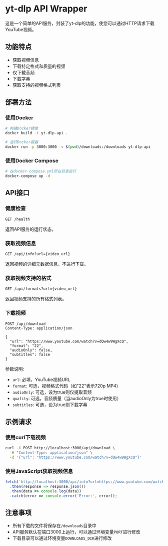 # yt-dlp API Wrapper

这是一个简单的API服务，封装了yt-dlp的功能，使您可以通过HTTP请求下载YouTube视频。

## 功能特点

- 获取视频信息
- 下载特定格式和质量的视频
- 仅下载音频
- 下载字幕
- 获取支持的视频格式列表

## 部署方法

### 使用Docker

```bash
# 构建Docker镜像
docker build -t yt-dlp-api .

# 运行Docker容器
docker run -p 3000:3000 -v $(pwd)/downloads:/downloads yt-dlp-api
```

### 使用Docker Compose

```bash
# 在docker-compose.yml所在目录运行
docker-compose up -d
```

## API接口

### 健康检查

```
GET /health
```

返回API服务的运行状态。

### 获取视频信息

```
GET /api/info?url={video_url}
```

返回视频的详细元数据信息，不进行下载。

### 获取视频支持的格式

```
GET /api/formats?url={video_url}
```

返回视频支持的所有格式列表。

### 下载视频

```
POST /api/download
Content-Type: application/json

{
  "url": "https://www.youtube.com/watch?v=dQw4w9WgXcQ",
  "format": "22",
  "audioOnly": false,
  "subtitles": false
}
```

参数说明:
- `url`: 必填，YouTube视频URL
- `format`: 可选，视频格式代码（如"22"表示720p MP4）
- `audioOnly`: 可选，设为true则仅提取音频
- `quality`: 可选，音频质量（当audioOnly为true时使用）
- `subtitles`: 可选，设为true则下载字幕

## 示例请求

### 使用curl下载视频

```bash
curl -X POST http://localhost:3000/api/download \
  -H "Content-Type: application/json" \
  -d '{"url": "https://www.youtube.com/watch?v=dQw4w9WgXcQ"}'
```

### 使用JavaScript获取视频信息

```javascript
fetch('http://localhost:3000/api/info?url=https://www.youtube.com/watch?v=dQw4w9WgXcQ')
  .then(response => response.json())
  .then(data => console.log(data))
  .catch(error => console.error('Error:', error));
```

## 注意事项

- 所有下载的文件将保存在`/downloads`目录中
- API服务默认在端口3000上运行，可以通过环境变量`PORT`进行修改
- 下载目录可以通过环境变量`DOWNLOADS_DIR`进行修改 